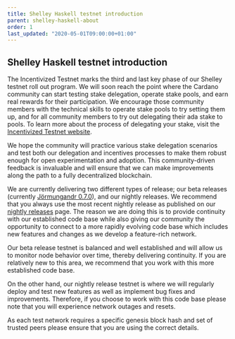 ```yaml
---
title: Shelley Haskell testnet introduction
parent: shelley-haskell-about
order: 1
last_updated: "2020-05-01T09:00:00+01:00"
---
```

## Shelley Haskell testnet introduction

The Incentivized Testnet marks the third and last key phase of our Shelley testnet roll out program. We will soon reach the point where the Cardano community can start testing stake delegation, operate stake pools, and earn real rewards for their participation. We encourage those community members with the technical skills to operate stake pools to try setting them up, and for all community members to try out delegating their ada stake to pools. To learn more about the process of delegating your stake, visit the [Incentivized Testnet website](https://staking.cardano.org/). 

We hope the community will practice various stake delegation scenarios and test both our delegation and incentives processes to make them robust enough for open experimentation and adoption. This community-driven feedback is invaluable and will ensure that we can make improvements along the path to a fully decentralized blockchain. 

We are currently delivering two different types of release; our beta releases (currently [Jörmungandr 0.7.0](https://github.com/input-output-hk/jormungandr/releases/tag/v0.7.0)), and our nightly releases. We recommend that you always use the most recent nightly release as published on our [nightly releases](https://github.com/input-output-hk/jormungandr/releases/) page. The reason we are doing this is to provide continuity with our established code base while also giving our community the opportunity to connect to a more rapidly evolving code base which includes new features and changes as we develop a feature-rich network. 

Our beta release testnet is balanced and well established and will allow us to monitor node behavior over time, thereby delivering continuity. If you are relatively new to this area, we recommend that you work with this more established code base.

On the other hand, our nightly release testnet is where we will  regularly deploy and test new features as well as implement bug fixes and improvements. Therefore, if you choose to work with this code base please note that you will experience network outages and resets. 

As each test network requires a specific genesis block hash and set of trusted peers please ensure that you are using the correct details. 

